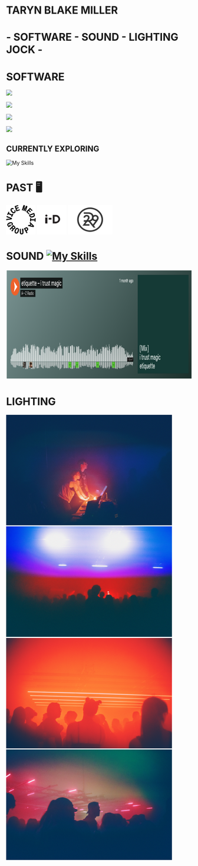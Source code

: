 # TARYN BLAKE MILLER

# - SOFTWARE - SOUND - LIGHTING JOCK -



# SOFTWARE


![](https://skillicons.dev/icons?i=react,ts,js,html,css,sass)

![](https://skillicons.dev/icons?i=express,nodejs,graphql,mysql,firebase)

![](https://skillicons.dev/icons?i=jest,vercel,heroku,docker,netlify)

![](https://skillicons.dev/icons?i=postman,postgres,git,github,figma)

## CURRENTLY EXPLORING

![My Skills](https://skillicons.dev/icons?i=flutter,dart,) 

# PAST 🖥 
[<img src="https://github.com/tarynblakemiller/tarynblakemiller/blob/master/download.png" alt="vice" height ="80" width="80" />](https://www.vicemediagroup.com/)    [<img src="https://github.com/tarynblakemiller/tarynblakemiller/blob/master/i-dvice.jpeg" alt="i-d" height ="80" width="80" />](https://i-d.co/)  [<img src="https://github.com/tarynblakemiller/tarynblakemiller/blob/master/Color-Refinery29-Logo.jpg" alt="refinery" height ="80" width="120" />](https://www.refinery29.com/en-us)





# SOUND [![My Skills](https://skillicons.dev/icons?i=ableton)](https://skillicons.dev)


[<img src="https://github.com/tarynblakemiller/tarynblakemiller/blob/master/soundcloud_mix.png" height="300" width="2482" />](https://soundcloud.com/a2zradio/etiquette-i-trust-magic)


# LIGHTING

<img src="https://github.com/tarynblakemiller/tarynblakemiller/blob/master/IMG_7937.JPG" height="300" width="450" /> <img src="https://github.com/tarynblakemiller/tarynblakemiller/blob/master/sustain1.jpeg" height="300" width="450" />
<img src="https://github.com/tarynblakemiller/tarynblakemiller/blob/master/sustain2.jpeg" height="300" width="450" /> <img src="https://github.com/tarynblakemiller/tarynblakemiller/blob/master/IMG_7939.JPG" height="300" width="450" />
